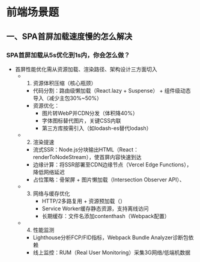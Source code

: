 # 前端场景题
## 一、SPA首屏加载速度慢的怎么解决
### SPA首屏加载从5s优化到1s内，你会怎么做？
* 首屏性能优化需从资源加载、渲染路径、架构设计三方面切入
  * 1. 资源体积压缩（核心瓶颈）
     * 代码分割：路由级懒加载（React.lazy + Suspense） + 组件级动态导入（减少主包30%~50%）
     * 资源优化：
        * 图片转WebP并CDN分发（体积降40%）
        * 字体图标替代图片，关键CSS内联
        * 第三方库按需引入（如lodash-es替代lodash）
   * 2.  渲染提速
        *  流式SSR：Node.js分块输出HTML（React：renderToNodeStream），使首屏内容快速到达
        *  边缘计算：将SSR部署至CDN边缘节点（Vercel Edge Functions），降低网络延迟
        *  占位策略：骨架屏 + 图片懒加载（Intersection Observer API）、
   * 3. 网络与缓存优化
        * HTTP/2多路复用 + 资源预加载（<link rel="preload">）
        * Service Worker缓存静态资源，支持离线访问
        * 长期缓存：文件名添加contenthash（Webpack配置）
   * 4.  性能监测
        *  Lighthouse分析FCP/FID指标，Webpack Bundle Analyzer诊断包依赖
        *  线上监控：RUM（Real User Monitoring）采集3G网络/低端机数据
